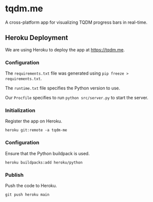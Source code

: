 # tqdm.me
A cross-platform app for visualizing TQDM progress bars in real-time.

## Heroku Deployment
We are using Heroku to deploy the app at https://tqdm.me.

### Configuration
The `requirements.txt` file was generated using `pip freeze > requirements.txt`.

The `runtime.txt` file specifies the Python version to use.

Our `Procfile` specifies to run `python src/server.py` to start the server.

### Initialization
Register the app on Heroku.
```
heroku git:remote -a tqdm-me
```

### Configuration
Ensure that the Python buildpack is used.
```
heroku buildpacks:add heroku/python
```

### Publish
Push the code to Heroku.
```
git push heroku main
```